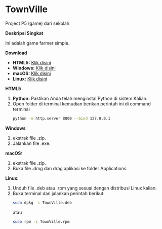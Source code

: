 # TownVille
Project P5 (game) dari sekolah

**Deskripsi Singkat**

Ini adalah game farmer simple.

**Download**

  * **HTML5:** <a href="https://www.mediafire.com/file/j368xcjb0j81zv2/HTML5.zip/file">Klik disini</a>
  * **Windows:** <a href="https://www.mediafire.com/file/jim1z22fg4jpolj/Windows.zip/file">Klik disini</a>
  * **macOS:** <a href="https://www.mediafire.com/file/jxmobzgodrev7lu/MacOS.zip/file">Klik disini</a>
  * **Linux:** <a href="https://www.mediafire.com/file/r61o3cxg2g8n97b/Linux.zip/file">Klik disini</a>

**HTML5**
  1. **Python:** Pastikan Anda telah menginstal Python di sistem Kalian.
2. Open folder di terminal kemudian berikan perintah ini di command terminal
   ```bash
   python -m http.server 8000 --bind 127.0.0.1

**Windows**
  1. ekstrak file .zip.
  2. Jalankan file .exe.

**macOS:**
  1. ekstrak file .zip.
  2. Buka file .dmg dan drag aplikasi ke folder Applications.

**Linux:**
  1. Unduh file .deb atau .rpm yang sesuai dengan distribusi Linux kalian.
  2. Buka terminal dan jalankan perintah berikut:
     ```bash
     sudo dpkg -i TownVille.deb
     ```
     atau
     ```bash
     sudo rpm -i TownVille.rpm
     ```
